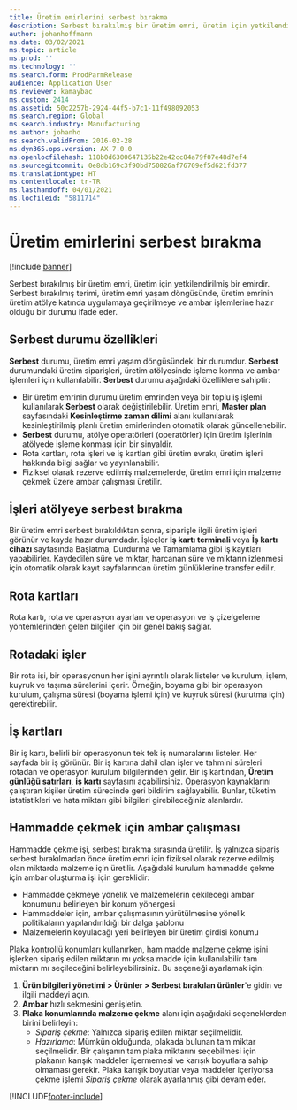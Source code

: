 ```yaml
---
title: Üretim emirlerini serbest bırakma
description: Serbest bırakılmış bir üretim emri, üretim için yetkilendirilmiş bir emirdir. Serbest bırakılmış terimi, üretim emri yaşam döngüsünde, üretim emrinin üretim atölye katında uygulamaya geçirilmeye ve ambar işlemlerine hazır olduğu bir durumu ifade eder.
author: johanhoffmann
ms.date: 03/02/2021
ms.topic: article
ms.prod: ''
ms.technology: ''
ms.search.form: ProdParmRelease
audience: Application User
ms.reviewer: kamaybac
ms.custom: 2414
ms.assetid: 50c2257b-2924-44f5-b7c1-11f498092053
ms.search.region: Global
ms.search.industry: Manufacturing
ms.author: johanho
ms.search.validFrom: 2016-02-28
ms.dyn365.ops.version: AX 7.0.0
ms.openlocfilehash: 118b0d6300647135b22e42cc84a79f07e48d7ef4
ms.sourcegitcommit: 0e8db169c3f90bd750826af76709ef5d621fd377
ms.translationtype: HT
ms.contentlocale: tr-TR
ms.lasthandoff: 04/01/2021
ms.locfileid: "5811714"
---
```

# <a name="release-production-orders"></a>Üretim emirlerini serbest bırakma

[!include [banner](../includes/banner.md)]

Serbest bırakılmış bir üretim emri, üretim için yetkilendirilmiş bir emirdir. Serbest bırakılmış terimi, üretim emri yaşam döngüsünde, üretim emrinin üretim atölye katında uygulamaya geçirilmeye ve ambar işlemlerine hazır olduğu bir durumu ifade eder.

## <a name="characteristics-of-the-released-state"></a>Serbest durumu özellikleri

**Serbest** durumu, üretim emri yaşam döngüsündeki bir durumdur. **Serbest** durumundaki üretim siparişleri, üretim atölyesinde işleme konma ve ambar işlemleri için kullanılabilir. **Serbest** durumu aşağıdaki özelliklere sahiptir:

- Bir üretim emrinin durumu üretim emrinden veya bir toplu iş işlemi kullanılarak **Serbest** olarak değiştirilebilir. Üretim emri, **Master plan** sayfasındaki **Kesinleştirme zaman dilimi** alanı kullanılarak kesinleştirilmiş planlı üretim emirlerinden otomatik olarak güncellenebilir.
- **Serbest** durumu, atölye operatörleri (operatörler) için üretim işlerinin atölyede işleme konması için bir sinyaldir.
- Rota kartları, rota işleri ve iş kartları gibi üretim evrakı, üretim işleri hakkında bilgi sağlar ve yayınlanabilir.
- Fiziksel olarak rezerve edilmiş malzemelerde, üretim emri için malzeme çekmek üzere ambar çalışması üretilir.

## <a name="releasing-jobs-to-the-shop-floor"></a>İşleri atölyeye serbest bırakma

Bir üretim emri serbest bırakıldıktan sonra, siparişle ilgili üretim işleri görünür ve kayda hazır durumdadır. İşleçler **İş kartı terminali** veya **İş kartı cihazı** sayfasında Başlatma, Durdurma ve Tamamlama gibi iş kayıtları yapabilirler. Kaydedilen süre ve miktar, harcanan süre ve miktarın izlenmesi için otomatik olarak kayıt sayfalarından üretim günlüklerine transfer edilir.

## <a name="route-cards"></a>Rota kartları

Rota kartı, rota ve operasyon ayarları ve operasyon ve iş çizelgeleme yöntemlerinden gelen bilgiler için bir genel bakış sağlar.

## <a name="route-jobs"></a>Rotadaki işler

Bir rota işi, bir operasyonun her işini ayrıntılı olarak listeler ve kurulum, işlem, kuyruk ve taşıma sürelerini içerir. Örneğin, boyama gibi bir operasyon kurulum, çalışma süresi (boyama işlemi için) ve kuyruk süresi (kurutma için) gerektirebilir.

## <a name="job-cards"></a>İş kartları

Bir iş kartı, belirli bir operasyonun tek tek iş numaralarını listeler. Her sayfada bir iş görünür. Bir iş kartına dahil olan işler ve tahmini süreleri rotadan ve operasyon kurulum bilgilerinden gelir. Bir iş kartından, **Üretim günlüğü satırları**, **iş kartı** sayfasını açabilirsiniz. Operasyon kaynaklarını çalıştıran kişiler üretim sürecinde geri bildirim sağlayabilir. Bunlar, tüketim istatistikleri ve hata miktarı gibi bilgileri girebileceğiniz alanlardır.

## <a name="warehouse-work-for-raw-material-picking"></a>Hammadde çekmek için ambar çalışması

Hammadde çekme işi, serbest bırakma sırasında üretilir. İş yalnızca sipariş serbest bırakılmadan önce üretim emri için fiziksel olarak rezerve edilmiş olan miktarda malzeme için üretilir. Aşağıdaki kurulum hammadde çekme için ambar oluşturma işi için gereklidir:

- Hammadde çekmeye yönelik ve malzemelerin çekileceği ambar konumunu belirleyen bir konum yönergesi
- Hammaddeler için, ambar çalışmasının yürütülmesine yönelik politikaların yapılandırıldığı bir dalga şablonu
- Malzemelerin koyulacağı yeri belirleyen bir üretim girdisi konumu

Plaka kontrollü konumları kullanırken, ham madde malzeme çekme işini işlerken sipariş edilen miktarın mı yoksa madde için kullanılabilir tam miktarın mı seçileceğini belirleyebilirsiniz. Bu seçeneği ayarlamak için:

1. **Ürün bilgileri yönetimi \> Ürünler \> Serbest bırakılan ürünler**'e gidin ve ilgili maddeyi açın.
1. **Ambar** hızlı sekmesini genişletin.
1. **Plaka konumlarında malzeme çekme** alanı için aşağıdaki seçeneklerden birini belirleyin:
    - *Sipariş çekme*: Yalnızca sipariş edilen miktar seçilmelidir.
    - *Hazırlama*: Mümkün olduğunda, plakada bulunan tam miktar seçilmelidir. Bir çalışanın tam plaka miktarını seçebilmesi için plakanın karışık maddeler içermemesi ve karışık boyutlara sahip olmaması gerekir. Plaka karışık boyutlar veya maddeler içeriyorsa çekme işlemi *Sipariş çekme* olarak ayarlanmış gibi devam eder.

[!INCLUDE[footer-include](../../includes/footer-banner.md)]